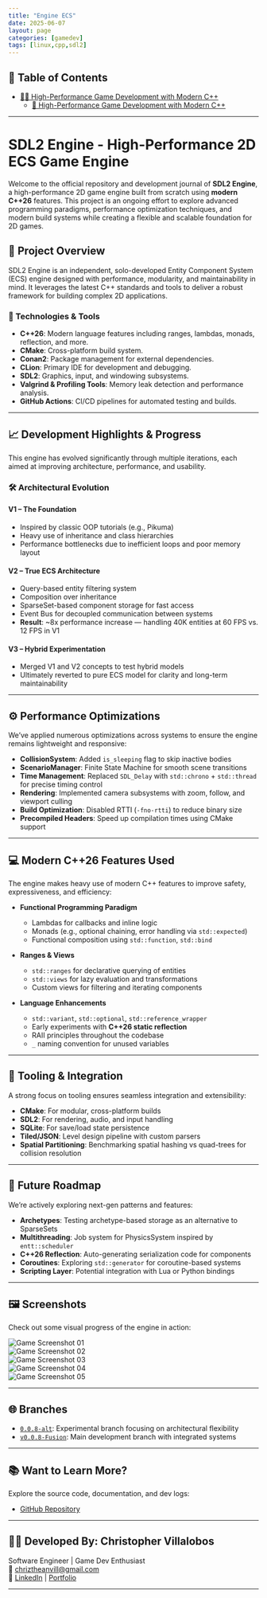 ```yaml
---
title: "Engine ECS"
date: 2025-06-07
layout: page
categories: [gamedev]
tags: [linux,cpp,sdl2]
---
```


## 🧾 Table of Contents

- [👨‍💻 High-Performance Game Development with Modern C++](#-portfolio---software-engineer--c-developer)
  - [💼 High-Performance Game Development with Modern C++](#-about-me)


---

# SDL2 Engine - High-Performance 2D ECS Game Engine

Welcome to the official repository and development journal of **SDL2 Engine**, a high-performance 2D game engine built from scratch using **modern C++26** features. This project is an ongoing effort to explore advanced programming paradigms, performance optimization techniques, and modern build systems while creating a flexible and scalable foundation for 2D games.

## 🚀 Project Overview

SDL2 Engine is an independent, solo-developed Entity Component System (ECS) engine designed with performance, modularity, and maintainability in mind. It leverages the latest C++ standards and tools to deliver a robust framework for building complex 2D applications.

### 🔧 Technologies & Tools
- **C++26**: Modern language features including ranges, lambdas, monads, reflection, and more.
- **CMake**: Cross-platform build system.
- **Conan2**: Package management for external dependencies.
- **CLion**: Primary IDE for development and debugging.
- **SDL2**: Graphics, input, and windowing subsystems.
- **Valgrind & Profiling Tools**: Memory leak detection and performance analysis.
- **GitHub Actions**: CI/CD pipelines for automated testing and builds.

---

## 📈 Development Highlights & Progress

This engine has evolved significantly through multiple iterations, each aimed at improving architecture, performance, and usability.

### 🛠️ Architectural Evolution

#### V1 – The Foundation
- Inspired by classic OOP tutorials (e.g., Pikuma)
- Heavy use of inheritance and class hierarchies
- Performance bottlenecks due to inefficient loops and poor memory layout

#### V2 – True ECS Architecture
- Query-based entity filtering system
- Composition over inheritance
- SparseSet-based component storage for fast access
- Event Bus for decoupled communication between systems
- **Result**: ~8x performance increase — handling 40K entities at 60 FPS vs. 12 FPS in V1

#### V3 – Hybrid Experimentation
- Merged V1 and V2 concepts to test hybrid models
- Ultimately reverted to pure ECS model for clarity and long-term maintainability

---

## ⚙️ Performance Optimizations

We’ve applied numerous optimizations across systems to ensure the engine remains lightweight and responsive:

- **CollisionSystem**: Added `is_sleeping` flag to skip inactive bodies
- **ScenarioManager**: Finite State Machine for smooth scene transitions
- **Time Management**: Replaced `SDL_Delay` with `std::chrono` + `std::thread` for precise timing control
- **Rendering**: Implemented camera subsystems with zoom, follow, and viewport culling
- **Build Optimization**: Disabled RTTI (`-fno-rtti`) to reduce binary size
- **Precompiled Headers**: Speed up compilation times using CMake support

---

## 💻 Modern C++26 Features Used

The engine makes heavy use of modern C++ features to improve safety, expressiveness, and efficiency:

- **Functional Programming Paradigm**
  - Lambdas for callbacks and inline logic
  - Monads (e.g., optional chaining, error handling via `std::expected`)
  - Functional composition using `std::function`, `std::bind`

- **Ranges & Views**
  - `std::ranges` for declarative querying of entities
  - `std::views` for lazy evaluation and transformations
  - Custom views for filtering and iterating components

- **Language Enhancements**
  - `std::variant`, `std::optional`, `std::reference_wrapper`
  - Early experiments with **C++26 static reflection**
  - RAII principles throughout the codebase
  - `_` naming convention for unused variables

---

## 🧪 Tooling & Integration

A strong focus on tooling ensures seamless integration and extensibility:

- **CMake**: For modular, cross-platform builds
- **SDL2**: For rendering, audio, and input handling
- **SQLite**: For save/load state persistence
- **Tiled/JSON**: Level design pipeline with custom parsers
- **Spatial Partitioning**: Benchmarking spatial hashing vs quad-trees for collision resolution

---

## 🧬 Future Roadmap

We’re actively exploring next-gen patterns and features:

- **Archetypes**: Testing archetype-based storage as an alternative to SparseSets
- **Multithreading**: Job system for PhysicsSystem inspired by `entt::scheduler`
- **C++26 Reflection**: Auto-generating serialization code for components
- **Coroutines**: Exploring `std::generator` for coroutine-based systems
- **Scripting Layer**: Potential integration with Lua or Python bindings

---

## 🖼️ Screenshots

Check out some visual progress of the engine in action:

![Game Screenshot 01](https://github.com/chriztheanvill/SDL2_Engine/raw/v0.0.8-Fusion/Screenshots/Game_show_01.png)  
![Game Screenshot 02](https://github.com/chriztheanvill/SDL2_Engine/raw/v0.0.8-Fusion/Screenshots/Game_show_02.png)  
![Game Screenshot 03](https://github.com/chriztheanvill/SDL2_Engine/raw/v0.0.8-Fusion/Screenshots/Game_show_03.png)  
![Game Screenshot 04](https://github.com/chriztheanvill/SDL2_Engine/raw/v0.0.8-Fusion/Screenshots/Game_show_04.png)  
![Game Screenshot 05](https://github.com/chriztheanvill/SDL2_Engine/raw/v0.0.8-Fusion/Screenshots/Game_show_05.png)

---

## 🌐 Branches

- [`0.0.8-alt`](https://github.com/chriztheanvill/SDL2_Engine/tree/0.0.8-alt): Experimental branch focusing on architectural flexibility
- [`v0.0.8-Fusion`](https://github.com/chriztheanvill/SDL2_Engine/tree/v0.0.8-Fusion): Main development branch with integrated systems

---

## 📚 Want to Learn More?

Explore the source code, documentation, and dev logs:
- [GitHub Repository](https://github.com/chriztheanvill/SDL2_Engine)

---

## 🧑‍💻 Developed By: Christopher Villalobos

Software Engineer | Game Dev Enthusiast  
📧 chriztheanvill@gmail.com  
🔗 [LinkedIn](#) | [Portfolio](#)

---

